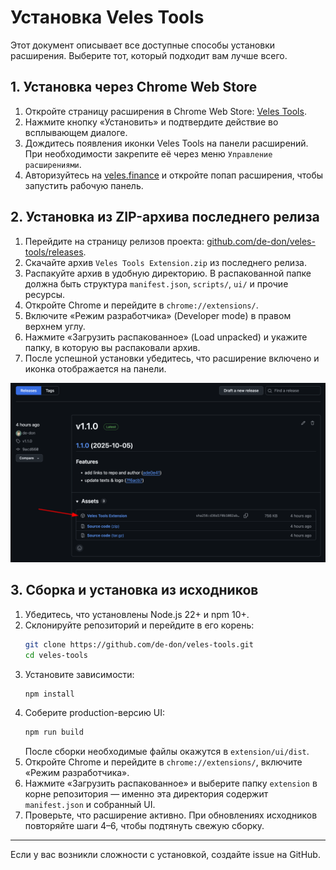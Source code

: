 # Установка Veles Tools

Этот документ описывает все доступные способы установки расширения. Выберите тот, который подходит вам лучше всего.

## 1. Установка через Chrome Web Store

1. Откройте страницу расширения в Chrome Web Store: [Veles Tools](https://chromewebstore.google.com/detail/veles-tools/hgfhapnhcnncjplmjkbbljhjpcjilbgm).
2. Нажмите кнопку «Установить» и подтвердите действие во всплывающем диалоге.
3. Дождитесь появления иконки Veles Tools на панели расширений. При необходимости закрепите её через меню `Управление расширениями`.
4. Авторизуйтесь на [veles.finance](https://veles.finance/) и откройте попап расширения, чтобы запустить рабочую панель.

## 2. Установка из ZIP-архива последнего релиза
1. Перейдите на страницу релизов проекта: [github.com/de-don/veles-tools/releases](https://github.com/de-don/veles-tools/releases).
2. Скачайте архив `Veles Tools Extension.zip` из последнего релиза.
3. Распакуйте архив в удобную директорию. В распакованной папке должна быть структура `manifest.json`, `scripts/`, `ui/` и прочие ресурсы.
4. Откройте Chrome и перейдите в `chrome://extensions/`.
5. Включите «Режим разработчика» (Developer mode) в правом верхнем углу.
6. Нажмите «Загрузить распакованное» (Load unpacked) и укажите папку, в которую вы распаковали архив.
7. После успешной установки убедитесь, что расширение включено и иконка отображается на панели.

![Установка расширения из ZIP-архива](assets/download-zip.png)

## 3. Сборка и установка из исходников
1. Убедитесь, что установлены Node.js 22+ и npm 10+.
2. Склонируйте репозиторий и перейдите в его корень:
   ```bash
   git clone https://github.com/de-don/veles-tools.git
   cd veles-tools
   ```
3. Установите зависимости:
   ```bash
   npm install
   ```
4. Соберите production-версию UI:
   ```bash
   npm run build
   ```
   После сборки необходимые файлы окажутся в `extension/ui/dist`.
5. Откройте Chrome и перейдите в `chrome://extensions/`, включите «Режим разработчика».
6. Нажмите «Загрузить распакованное» и выберите папку `extension` в корне репозитория — именно эта директория содержит `manifest.json` и собранный UI.
7. Проверьте, что расширение активно. При обновлениях исходников повторяйте шаги 4–6, чтобы подтянуть свежую сборку.

---

Если у вас возникли сложности с установкой, создайте issue на GitHub.
